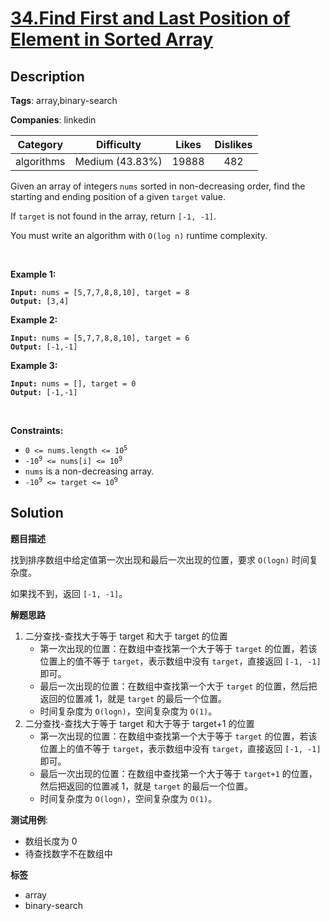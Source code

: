 # [34.Find First and Last Position of Element in Sorted Array](https://leetcode.com/problems/find-first-and-last-position-of-element-in-sorted-array/description/)

## Description

**Tags**: array,binary-search

**Companies**: linkedin

|  Category  |   Difficulty    | Likes | Dislikes |
| :--------: | :-------------: | :---: | :------: |
| algorithms | Medium (43.83%) | 19888 |   482    |

<p>Given an array of integers <code>nums</code> sorted in non-decreasing order, find the starting and ending position of a given <code>target</code> value.</p>
<p>If <code>target</code> is not found in the array, return <code>[-1, -1]</code>.</p>
<p>You must&nbsp;write an algorithm with&nbsp;<code>O(log n)</code> runtime complexity.</p>
<p>&nbsp;</p>
<p><strong class="example">Example 1:</strong></p>
<pre><code><strong>Input:</strong> nums = [5,7,7,8,8,10], target = 8
<strong>Output:</strong> [3,4]</code></pre><p><strong class="example">Example 2:</strong></p>
<pre><code><strong>Input:</strong> nums = [5,7,7,8,8,10], target = 6
<strong>Output:</strong> [-1,-1]</code></pre><p><strong class="example">Example 3:</strong></p>
<pre><code><strong>Input:</strong> nums = [], target = 0
<strong>Output:</strong> [-1,-1]</code></pre>
<p>&nbsp;</p>
<p><strong>Constraints:</strong></p>
<ul>
  <li><code>0 &lt;= nums.length &lt;= 10<sup>5</sup></code></li>
  <li><code>-10<sup>9</sup>&nbsp;&lt;= nums[i]&nbsp;&lt;= 10<sup>9</sup></code></li>
  <li><code>nums</code> is a non-decreasing array.</li>
  <li><code>-10<sup>9</sup>&nbsp;&lt;= target&nbsp;&lt;= 10<sup>9</sup></code></li>
</ul>

## Solution

**题目描述**

找到排序数组中给定值第一次出现和最后一次出现的位置，要求 `O(logn)` 时间复杂度。

如果找不到，返回 `[-1, -1]`。

**解题思路**

1. 二分查找-查找大于等于 target 和大于 target 的位置
   - 第一次出现的位置：在数组中查找第一个大于等于 `target` 的位置，若该位置上的值不等于 `target`，表示数组中没有 `target`，直接返回 `[-1, -1]` 即可。
   - 最后一次出现的位置：在数组中查找第一个大于 `target` 的位置，然后把返回的位置减 1，就是 `target` 的最后一个位置。
   - 时间复杂度为 `O(logn)`，空间复杂度为 `O(1)`。
2. 二分查找-查找大于等于 target 和大于等于 target+1 的位置
   - 第一次出现的位置：在数组中查找第一个大于等于 `target` 的位置，若该位置上的值不等于 `target`，表示数组中没有 `target`，直接返回 `[-1, -1]` 即可。
   - 最后一次出现的位置：在数组中查找第一个大于等于 `target+1` 的位置，然后把返回的位置减 1，就是 `target` 的最后一个位置。
   - 时间复杂度为 `O(logn)`，空间复杂度为 `O(1)`。

**测试用例**:

- 数组长度为 0
- 待查找数字不在数组中

**标签**

- array
- binary-search
